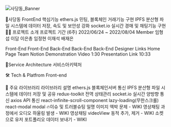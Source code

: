 ![사당동_Banner](https://user-images.githubusercontent.com/81402579/182826360-751f581c-6e59-41ad-988f-5bccd454dd60.png)

🧸사당동
FrontEnd 핵심기능
ethers.js 민팅, 블록체인 거래기능 구현
IPFS 분산형 파일 시스템에 데이터 저장, 속도 및 보안성 강화
socket.io 실시간 경매 및 채팅기능 구현
👨‍💻 프로젝트 소개
프로젝트 기간 (6주)
2022/06/24 ~ 2022/08/04
Member
임형섭	이담	이은총	임정현	이재석	배재은
					
Front-End	Front-End	Back-End	Back-End	Back-End	Designer
Links
Home Page
Team Notion
Demonstration Video 1:30
Presentation Link 10:33

💎Service Architecture
서비스아키텍처

🛠 Tech & Platfrom
Front-end
    
     
📘 주요 라이브러리
라이브러리	설명
ethers.js	블록체인서버 통신
IPFS	분산형 파일 시스템에 데이터 저장 및 공유
redux-toolkit	전역 상태관리
socket.io	실시간 양방향 통신
axios	API 통신
react-infinite-scroll-component	lazy-loading(무한스크롤)
react-modal	modal
🔥이슈 및 트러블슈팅
일명 이미지 엑박 문제 - WIKI
영상채팅 과정에서 오디오 하울링 발생 - WIKI
영상채팅 videoView 동적 추가, 제거 - WIKI
소켓으로 유저 포트폴리오 데이터 보내기 - WIKI
